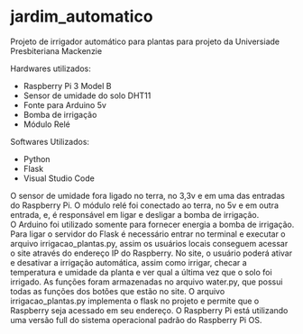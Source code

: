 # jardim_automatico
Projeto de irrigador automático para plantas para projeto da Universiade Presbiteriana Mackenzie

Hardwares utilizados:
- Raspberry Pi 3 Model B
- Sensor de umidade do solo DHT11
- Fonte para Arduino 5v
- Bomba de irrigação 
- Módulo Relé

Softwares Utilizados:
- Python
- Flask
- Visual Studio Code


O sensor de umidade fora ligado no terra, no 3,3v e em uma das entradas do Raspberry Pi. 
O módulo relé foi conectado ao terra, no 5v e em outra entrada, e, é responsável em ligar e desligar a bomba de irrigação.  
O Arduino foi utilizado somente para fornecer energia a bomba de irrigação. 
Para ligar o servidor do Flask é necessário entrar no terminal e executar o arquivo irrigacao_plantas.py, assim os usuários locais conseguem acessar o site através do endereço IP do Raspberry. 
No site, o usuário poderá ativar e desativar a irrigação automática, assim como irrigar, checar a temperatura e umidade da planta e ver qual a última vez que o solo foi irrigado.
As funções foram armazenadas no arquivo water.py, que possui todas as funções dos botões que estão no site. 
O arquivo irrigacao_plantas.py implementa o flask no projeto e permite que o Raspberry seja acessado em seu endereço.
O Raspberry Pi está utilizando uma versão full do sistema operacional padrão do Raspberry Pi OS. 
